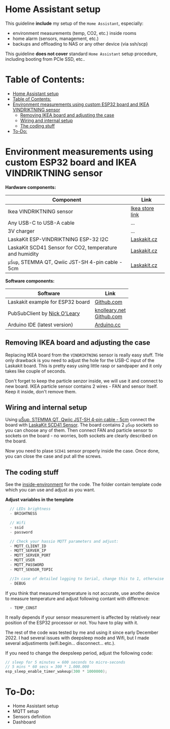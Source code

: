 # Home Assistant setup

This guideline **include** my setup of the `Home Assistant`, especially:
- environment measurements (temp, CO2, etc.) inside rooms
- home alarm (sensors, management, etc.)
- backups and offloading to NAS or any other device (via ssh/scp)

This guideline **does not cover** standard `Home Assistant` setup procedure, including booting from PCIe SSD, etc..

# Table of Contents:

- [Home Assistant setup](#home-assistant-setup)
- [Table of Contents:](#table-of-contents)
- [Environment measurements using custom ESP32 board and IKEA VINDRIKTNING sensor](#environment-measurements-using-custom-esp32-board-and-ikea-vindriktning-sensor)
  - [Removing IKEA board and adjusting the case](#removing-ikea-board-and-adjusting-the-case)
  - [Wiring and internal setup](#wiring-and-internal-setup)
  - [The coding stuff](#the-coding-stuff)
- [To-Do:](#to-do)
 
# Environment measurements using custom ESP32 board and IKEA VINDRIKTNING sensor

**Hardware components:**

| Component | Link |
| --- | --- |
| Ikea VINDRIKTNING sensor | [Ikea store link](https://www.ikea.com/sk/sk/p/vindriktning-snimac-kvality-vzduchu-80515910/) |
| Any USB-C to USB-A cable | ... |
| 3V charger | ... | 
| LaskaKit ESP-VINDRIKTNING ESP-32 I2C | [Laskakit.cz](https://www.laskakit.cz/laskakit-esp-vindriktning-esp-32-i2c/) |
| LaskaKit SCD41 Sensor for CO2, temperature and humidity | [Laskakit.cz](https://www.laskakit.cz/laskakit-scd41-senzor-co2--teploty-a-vlhkosti-vzduchu/) |
| `μŠup`, STEMMA QT, Qwiic JST-SH 4-pin cable - 5cm | [Laskakit.cz](https://www.laskakit.cz/--sup--stemma-qt--qwiic-jst-sh-4-pin-kabel-5cm/) |

**Software components:**

| Software | Link |
| --- | --- |
| Laskakit example for ESP32 board | [Github.com](https://github.com/LaskaKit/ESP-Vindriktning) |
| PubSubClient by [Nick O'Leary](https://twitter.com/knolleary) | [knolleary.net](https://pubsubclient.knolleary.net)<br>[Github.com](https://github.com/knolleary/pubsubclient) |
| Arduino IDE (latest version) | [Arduino.cc](https://www.arduino.cc/en/software) |

## Removing IKEA board and adjusting the case

Replacing IKEA board from the `VINDRIKTNING` sensor is really easy stuff. THe only drawback is you need to adjust the hole for the USB-C input of the Laskakit board. This is pretty easy using little rasp or sandpaper and it only takes like couple of seconds.

Don't forget to keep the particle senzor inside, we will use it and connect to new board. IKEA particle sensor contains 2 wires - FAN and sensor itself. Keep it inside, don't remove them.

## Wiring and internal setup

Using [μŠup, STEMMA QT, Qwiic JST-SH 4-pin cable - 5cm](https://www.laskakit.cz/--sup--stemma-qt--qwiic-jst-sh-4-pin-kabel-5cm/) connect the board with [LaskaKit SCD41 Sensor](https://www.laskakit.cz/laskakit-scd41-senzor-co2--teploty-a-vlhkosti-vzduchu/). The board contains 2 `μŠup` sockets so you can choose any of them. Then connect FAN and particle sensor to sockets on the board - no worries, both sockets are clearly described on the board.

Now you need to plase `SCD41` sensor properly inside the case. Once done, you can close the case and put all the screws.

## The coding stuff

See the [inside-environment](inside-environment/) for the code. The folder contain template code which you can use and adjust as you want.

**Adjust variables in the template**

```c++
  // LEDs brightness
  - BRIGHTNESS

  // Wifi
  - ssid
  - password

  // Check your hassio MQTT parameters and adjust:
  - MQTT_CLIENT_ID
  - MQTT_SERVER_IP
  - MQTT_SERVER_PORT
  - MQTT_USER
  - MQTT_PASSWORD
  - MQTT_SENSOR_TOPIC

  //In case of detailed logging to Serial, change this to 1, otherwise 0:
  - DEBUG
```

If you think that measured temperature is not accurate, use anothe device to measure temperature and adjust following contant with difference:
```
  - TEMP_CONST
```

It really depends if your sensor measurement is affected by relatively near position of the ESP32 processor or not. You have to play with it.

The rest of the code was tested by me and using it since early December 2022. I had several issues with deepsleep mode and Wifi, but I made several adjustiments (wifi.begin... disconnect... etc.).

If you need to change the deepsleep period, adjust the following code:

```c++
// sleep for 5 minutes = 600 seconds to micro-seconds
// 5 mins * 60 secs = 300 * 1.000.000
esp_sleep_enable_timer_wakeup(300 * 1000000);
```

# To-Do:

- Home Assistant setup
- MQTT setup
- Sensors definition
- Dashboard